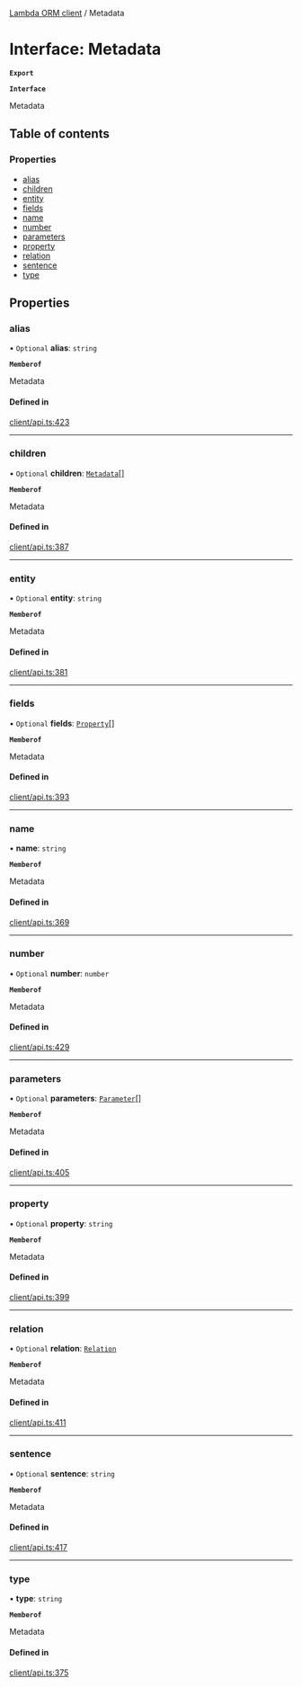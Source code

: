 [Lambda ORM client](../README.md) / Metadata

# Interface: Metadata

**`Export`**

**`Interface`**

Metadata

## Table of contents

### Properties

- [alias](Metadata.md#alias)
- [children](Metadata.md#children)
- [entity](Metadata.md#entity)
- [fields](Metadata.md#fields)
- [name](Metadata.md#name)
- [number](Metadata.md#number)
- [parameters](Metadata.md#parameters)
- [property](Metadata.md#property)
- [relation](Metadata.md#relation)
- [sentence](Metadata.md#sentence)
- [type](Metadata.md#type)

## Properties

### alias

• `Optional` **alias**: `string`

**`Memberof`**

Metadata

#### Defined in

[client/api.ts:423](https://github.com/FlavioLionelRita/lambdaorm-client-node/blob/3b26fb2/src/lib/client/api.ts#L423)

___

### children

• `Optional` **children**: [`Metadata`](Metadata.md)[]

**`Memberof`**

Metadata

#### Defined in

[client/api.ts:387](https://github.com/FlavioLionelRita/lambdaorm-client-node/blob/3b26fb2/src/lib/client/api.ts#L387)

___

### entity

• `Optional` **entity**: `string`

**`Memberof`**

Metadata

#### Defined in

[client/api.ts:381](https://github.com/FlavioLionelRita/lambdaorm-client-node/blob/3b26fb2/src/lib/client/api.ts#L381)

___

### fields

• `Optional` **fields**: [`Property`](Property.md)[]

**`Memberof`**

Metadata

#### Defined in

[client/api.ts:393](https://github.com/FlavioLionelRita/lambdaorm-client-node/blob/3b26fb2/src/lib/client/api.ts#L393)

___

### name

• **name**: `string`

**`Memberof`**

Metadata

#### Defined in

[client/api.ts:369](https://github.com/FlavioLionelRita/lambdaorm-client-node/blob/3b26fb2/src/lib/client/api.ts#L369)

___

### number

• `Optional` **number**: `number`

**`Memberof`**

Metadata

#### Defined in

[client/api.ts:429](https://github.com/FlavioLionelRita/lambdaorm-client-node/blob/3b26fb2/src/lib/client/api.ts#L429)

___

### parameters

• `Optional` **parameters**: [`Parameter`](Parameter.md)[]

**`Memberof`**

Metadata

#### Defined in

[client/api.ts:405](https://github.com/FlavioLionelRita/lambdaorm-client-node/blob/3b26fb2/src/lib/client/api.ts#L405)

___

### property

• `Optional` **property**: `string`

**`Memberof`**

Metadata

#### Defined in

[client/api.ts:399](https://github.com/FlavioLionelRita/lambdaorm-client-node/blob/3b26fb2/src/lib/client/api.ts#L399)

___

### relation

• `Optional` **relation**: [`Relation`](Relation.md)

**`Memberof`**

Metadata

#### Defined in

[client/api.ts:411](https://github.com/FlavioLionelRita/lambdaorm-client-node/blob/3b26fb2/src/lib/client/api.ts#L411)

___

### sentence

• `Optional` **sentence**: `string`

**`Memberof`**

Metadata

#### Defined in

[client/api.ts:417](https://github.com/FlavioLionelRita/lambdaorm-client-node/blob/3b26fb2/src/lib/client/api.ts#L417)

___

### type

• **type**: `string`

**`Memberof`**

Metadata

#### Defined in

[client/api.ts:375](https://github.com/FlavioLionelRita/lambdaorm-client-node/blob/3b26fb2/src/lib/client/api.ts#L375)
